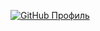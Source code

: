 [![GitHub Профиль](https://img.shields.io/badge/GitHub_Профиль-FF5722?style=for-the-badge&logo=web)](https://dev-pegorino.github.io/index.html)
